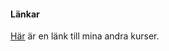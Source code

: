 #### Länkar

[Här](http://www.student.bth.se/~dahg17/dbwebb-kurser/) är en länk till mina andra kurser.
